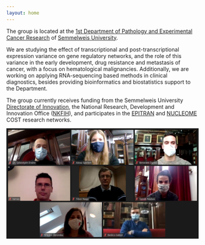 ```yaml
---
layout: home
---
```


The group is located at the [1st Department of Pathology and Experimental Cancer
Research](http://semmelweis.hu/patologia1/en/) of [Semmelweis
University](http://semmelweis.hu/english/).

We are studying the effect of transcriptional and post-transcriptional
expression variance on gene regulatory networks, and the role of this variance
in the early development, drug resistance and metastasis of cancer, with a focus
on hematological malignancies. Additionally, we are working on applying
RNA-sequencing based methods in clinical diagnostics, besides providing
bioinformatics and biostatistics support to the Department.

The group currently receives funding from the Semmelweis University [Directorate
of Innovation](http://semmelweis.hu/innovacios-igazgatosag/), the National
Research, Development and Innovation Office
([NKFIH](https://nkfih.gov.hu/for-the-applicants)), and participates in the
[EPITRAN](https://www.cost.eu/actions/CA16120/) and
[NUCLEOME](https://www.cost.eu/actions/CA18127/) COST research networks.
<br>

<center>

![Group_photo](/assets/img/su-compbio-csoportkep.jpg)

</center>
